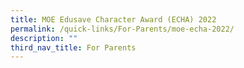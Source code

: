 ```yaml
---
title: MOE Edusave Character Award (ECHA) 2022
permalink: /quick-links/For-Parents/moe-echa-2022/
description: ""
third_nav_title: For Parents
---
```

